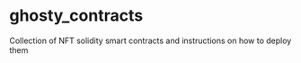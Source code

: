 # ghosty_contracts
Collection of NFT solidity smart contracts and instructions on how to deploy them
